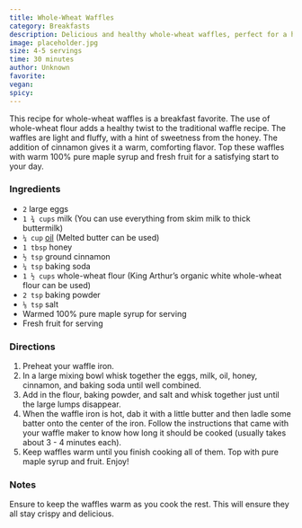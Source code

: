 ```yaml
---
title: Whole-Wheat Waffles
category: Breakfasts
description: Delicious and healthy whole-wheat waffles, perfect for a hearty breakfast. Serve with warm maple syrup and fresh fruit.
image: placeholder.jpg
size: 4-5 servings
time: 30 minutes
author: Unknown
favorite: 
vegan: 
spicy: 
---
```


This recipe for whole-wheat waffles is a breakfast favorite. The use of whole-wheat flour adds a healthy twist to the traditional waffle recipe. The waffles are light and fluffy, with a hint of sweetness from the honey. The addition of cinnamon gives it a warm, comforting flavor. Top these waffles with warm 100% pure maple syrup and fresh fruit for a satisfying start to your day.

### Ingredients

* `2` large eggs
* `1 ¾ cups` milk (You can use everything from skim milk to thick buttermilk)
* `¼ cup` [oil](http://www.100daysofrealfood.com/2011/05/14/mini-pledge-week-10-no-refined-oils/ "Mini-Pledge Week 10: No Refined Oils") (Melted butter can be used)
* `1 tbsp` honey
* `½ tsp` ground cinnamon
* `¼ tsp` baking soda
* `1 ½ cups` whole-wheat flour (King Arthur’s organic white whole-wheat flour can be used)
* `2 tsp` baking powder
* `⅛ tsp` salt
* Warmed 100% pure maple syrup for serving
* Fresh fruit for serving

### Directions

1. Preheat your waffle iron.
2. In a large mixing bowl whisk together the eggs, milk, oil, honey, cinnamon, and baking soda until well combined.
3. Add in the flour, baking powder, and salt and whisk together just until the large lumps disappear.
4. When the waffle iron is hot, dab it with a little butter and then ladle some batter onto the center of the iron. Follow the instructions that came with your waffle maker to know how long it should be cooked (usually takes about 3 - 4 minutes each).
5. Keep waffles warm until you finish cooking all of them. Top with pure maple syrup and fruit. Enjoy!

### Notes

Ensure to keep the waffles warm as you cook the rest. This will ensure they all stay crispy and delicious.